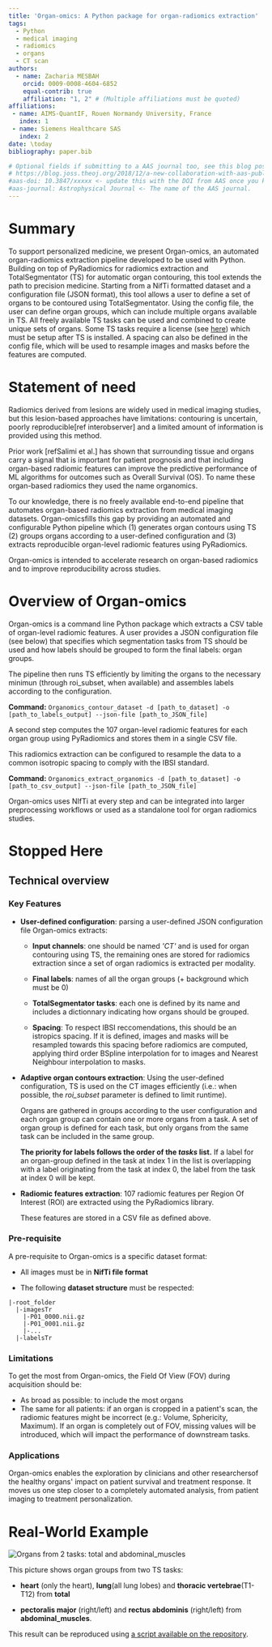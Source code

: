 ```yaml
---
title: 'Organ-omics: A Python package for organ-radiomics extraction'
tags:
  - Python
  - medical imaging
  - radiomics
  - organs
  - CT scan
authors:
  - name: Zacharia MESBAH
    orcid: 0009-0008-4604-6852
    equal-contrib: true
    affiliation: "1, 2" # (Multiple affiliations must be quoted)
affiliations:
 - name: AIMS-QuantIF, Rouen Normandy University, France
   index: 1
 - name: Siemens Healthcare SAS
   index: 2
date: \today
bibliography: paper.bib

# Optional fields if submitting to a AAS journal too, see this blog post:
# https://blog.joss.theoj.org/2018/12/a-new-collaboration-with-aas-publishing
#aas-doi: 10.3847/xxxxx <- update this with the DOI from AAS once you know it.
#aas-journal: Astrophysical Journal <- The name of the AAS journal.
---
```

# Summary

To support personalized medicine, we present Organ-omics, an automated organ-radiomics extraction pipeline developed to be used with Python. Building on top of PyRadiomics for radiomics extraction and TotalSegmentator (TS) for automatic organ contouring, this tool extends the path to precision medicine.
Starting from a NifTi formatted dataset and a configuration file (JSON format), this tool allows a user to define a set of organs to be contoured using TotalSegmentator. Using the config file, the user can define organ groups, which can include multiple organs available in TS. All freely available TS tasks can be used and combined to create unique sets of organs. Some TS tasks require a license (see [here](https://backend.totalsegmentator.com/license-academic/)) which must be setup after TS is installed.
A spacing can also be defined in the config file, which will be used to resample images and masks before the features are computed.


# Statement of need

Radiomics derived from lesions are widely used in medical imaging studies, but this lesion-based approaches have limitations: contouring is uncertain, poorly reproducible[ref interobserver] and a limited amount of information is provided using this method.

Prior work [refSalimi et al.] has shown that surrounding tissue and organs carry a signal that is important for patient prognosis and that including organ-based radiomic features can improve the predictive performance of ML algorithms for outcomes such as Overall Survival (OS). To name these organ-based radiomics they used the name organomics.

To our knowledge, there is no freely available end-to-end pipeline that automates organ-based radiomics extraction from medical imaging datasets. Organ-omicsfills this gap by providing an automated and configurable Python pipeline which (1) generates organ contours using TS (2) groups organs according to a user-defined configuration and (3) extracts reproducible organ-level radiomic features using PyRadiomics.

Organ-omics is intended to accelerate research on organ-based radiomics and to improve reproducibility across studies.

# Overview of Organ-omics
Organ-omics is a command line Python package which extracts a CSV table of organ-level radiomic features. A user provides a JSON configuration file (see below) that specifies which segmentation tasks from TS should be used and how labels should be grouped to form the final labels: organ groups. 

The pipeline then runs TS efficiently by limiting the organs to the necessary minimun (through roi_subset, when available) and assembles labels according to the configuration.

**Command:** `Organomics_contour_dataset -d [path_to_dataset] -o [path_to_labels_output] --json-file [path_to_JSON_file]`

A second step computes the 107 organ-level radiomic features for each organ group using PyRadiomics and stores them in a single CSV file.

This radiomics extraction can be configured to resample the data to a common isotropic spacing to comply with the IBSI standard.



**Command:** `Organomics_extract_organomics -d [path_to_dataset] -o [path_to_csv_output] --json-file [path_to_JSON_file]`

Organ-omics uses NIfTi at every step and can be integrated into larger preprocessing workflows or used as a standalone tool for organ radiomics studies.

# Stopped Here

## Technical overview

### Key Features
  - **User-defined configuration**: parsing a user-defined JSON configuration file Organ-omics extracts:
    - **Input channels**: one should be named *'CT'* and is used for organ contouring using TS, the remaining ones are stored for radiomics extraction since a set of organ radiomics is extracted per modality. 
  
    -  **Final labels**: names of all the organ groups (+ background which must be 0)

    - **TotalSegmentator tasks**: each one is defined by its name and includes a dictionnary indicating how organs should be grouped.

    - **Spacing**: To respect IBSI reccomendations, this should be an istropics spacing. If it is defined, images and masks will be resampled towards this spacing before radiomics are computed, applying third order BSpline interpolation for to images and Nearest Neighbour interpolation to masks.

 - **Adaptive organ contours extraction**: Using the user-defined configuration, TS is used on the CT images efficiently (i.e.: when possible, the *roi_subset* parameter is defined to limit runtime).
 
   Organs are gathered in groups according to the user configuration and each organ group can contain one or more organs from a task. A set of organ group is defined for each task, but only organs from the same task can be included in the same group.

   **The priority for labels follows the order of the *tasks* list.** If a label for an organ-group defined in the task at index 1 in the list is overlapping with a label originating from the task at index 0, the label from the task at index 0 will be kept.

 - **Radiomic features extraction**: 107 radiomic features per Region Of Interest (ROI) are extracted using the PyRadiomics library.
 
   These features are stored in a CSV file as defined above.


### Pre-requisite

A pre-requisite to Organ-omics is a specific dataset format:

 - All images must be in **NifTi file format**

 - The following **dataset structure** must be respected:
  
  
  ```
|-root_folder
    |-imagesTr
      |-P01_0000.nii.gz
      |-P01_0001.nii.gz
      |-...
    |-labelsTr

```

### Limitations

To get the most from Organ-omics, the Field Of View (FOV) during acquisition should be:
 - As broad as possible: to include the most organs
 - The same for all patients: if an organ is cropped in a patient's scan, the radiomic features might be incorrect (e.g.: Volume, Sphericity, Maximum). If an organ is completely out of FOV, missing values will be introduced, which will impact the performance of downstream tasks.

### Applications

Organ-omics enables the exploration by clinicians and other researchersof the healthy organs' impact on patient survival and treatment response. It moves us one step closer to a completely automated analysis, from patient imaging to treatment personalization.


# Real-World Example

![Organs from 2 tasks: total and abdominal_muscles](./images/Mixed_tasks_organ_contours.png)

This picture shows organ groups from two TS tasks:

- **heart** (only the heart), **lung**(all lung lobes) and **thoracic vertebrae**(T1-T12) from **total**

- **pectoralis major** (right/left) and **rectus abdominis** (right/left) from **abdominal_muscles**.

This result can be reproduced using [a script available on the repository](https://github.com/Zhack47/Organ-omics/blob/main/examples/paper_example.sh).